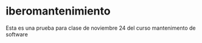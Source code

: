 # iberomantenimiento
Esta es una prueba para clase de noviembre 24 del curso mantenimento de software
